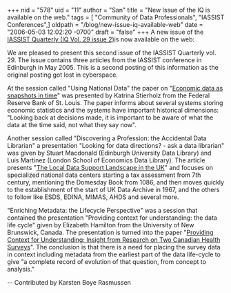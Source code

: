 +++
nid = "578"
uid = "11"
author = "San"
title = "New Issue of the IQ is available on the web."
tags = [ "Community of Data Professionals", "IASSIST Conferences",]
oldpath = "/blog/new-issue-iq-available-web"
date = "2006-05-03 12:02:20 -0700"
draft = "false"
+++
A new issue of the [IASSIST Quarterly (IQ Vol. 29 issue
2)](http://www.iassistdata.org/publications/iq/iqvol29.html)is now
available on the web:

We are pleased to present this second issue of the IASSIST Quarterly
vol. 29. The issue contains three articles from the IASSIST conference
in Edinburgh in May 2005. This is a second posting of this information
as the original posting got lost in cyberspace.

At the session called "Using National Data" the paper on "[Economic
data as snapshots in
time](http://iassistdata.org/publications/iq/iq29/iqvol292stierholz.pdf)"
was presented by Katrina Stierholz from the Federal Reserve Bank of St.
Louis. The paper informs about several systems storing economic
statistics and the systems have important historical dimensions:
"Looking back at decisions made, it is important to be aware of what
the data at the time said, not what they say now".

Another session called "Discovering a Profession: the Accidental Data
Librarian" a presentation "Looking for data directions? - ask a data
librarian" was given by Stuart Macdonald (Edinburgh University Data
Library) and Luis Martinez (London School of Economics Data Library).
The article presents "[The Local Data Support Landscape in the
UK](http://iassistdata.org/publications/iq/iq29/iqvol292macdonald.pdf)"
and focuses on specialized national data centers starting a tax
assessment from 7th century, mentioning the Domesday Book from 1086, and
then moves quickly to the establishment of the start of UK Data Archive
in 1967, and the others to follow like ESDS, EDINA, MIMAS, AHDS and
several more.

"Enriching Metadata: the Lifecycle Perspective" was a session that
contained the presentation "Providing context for understanding: the
data life cycle" given by Elizabeth Hamilton from the University of New
Brunswick, Canada. The presentation is turned into the paper
"[Providing Context for Understanding: Insight from Research on Two
Canadian Health
Surveys](http://iassistdata.org/publications/iq/iq29/iqvol292hamilton.pdf)".
The conclusion is that there is a need for placing the survey data in
context including metadata from the earliest part of the data life-cycle
to give "a complete record of evolution of that question, from concept
to analysis."

-- Contributed by Karsten Boye Rasmussen
